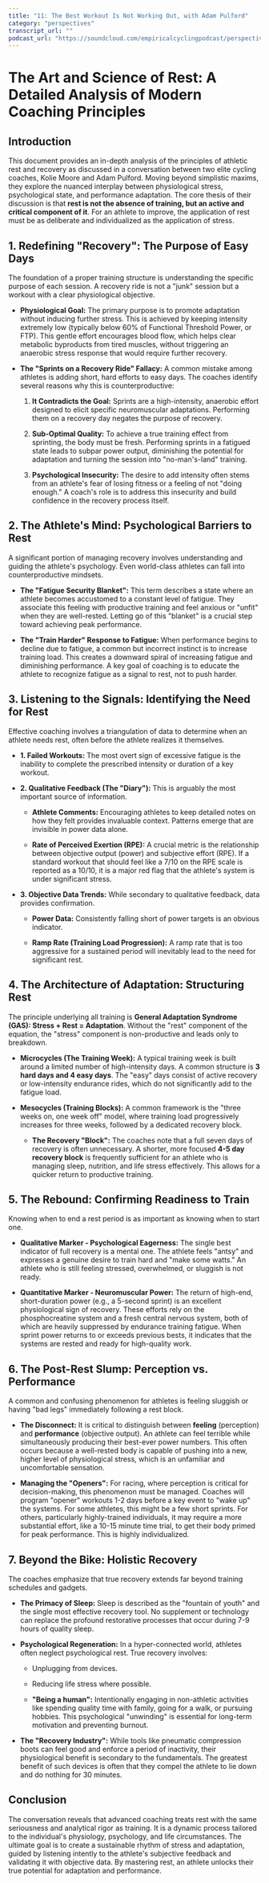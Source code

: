 ```yaml
---
title: "11: The Best Workout Is Not Working Out, with Adam Pulford"
category: "perspectives"
transcript_url: ""
podcast_url: "https://soundcloud.com/empiricalcyclingpodcast/perspectives-11-the-best-workout-is-not-working-out-with-adam-pulford"
---
```


# The Art and Science of Rest: A Detailed Analysis of Modern Coaching Principles

## Introduction

This document provides an in-depth analysis of the principles of athletic rest and recovery as discussed in a conversation between two elite cycling coaches, Kolie Moore and Adam Pulford. Moving beyond simplistic maxims, they explore the nuanced interplay between physiological stress, psychological state, and performance adaptation. The core thesis of their discussion is that **rest is not the absence of training, but an active and critical component of it**. For an athlete to improve, the application of rest must be as deliberate and individualized as the application of stress.

## 1. Redefining "Recovery": The Purpose of Easy Days

The foundation of a proper training structure is understanding the specific purpose of each session. A recovery ride is not a "junk" session but a workout with a clear physiological objective.

-   **Physiological Goal:** The primary purpose is to promote adaptation without inducing further stress. This is achieved by keeping intensity extremely low (typically below 60% of Functional Threshold Power, or FTP). This gentle effort encourages blood flow, which helps clear metabolic byproducts from tired muscles, without triggering an anaerobic stress response that would require further recovery.
    
-   **The "Sprints on a Recovery Ride" Fallacy:** A common mistake among athletes is adding short, hard efforts to easy days. The coaches identify several reasons why this is counterproductive:
    
    1.  **It Contradicts the Goal:** Sprints are a high-intensity, anaerobic effort designed to elicit specific neuromuscular adaptations. Performing them on a recovery day negates the purpose of recovery.
        
    2.  **Sub-Optimal Quality:** To achieve a true training effect from sprinting, the body must be fresh. Performing sprints in a fatigued state leads to subpar power output, diminishing the potential for adaptation and turning the session into "no-man's-land" training.
        
    3.  **Psychological Insecurity:** The desire to add intensity often stems from an athlete's fear of losing fitness or a feeling of not "doing enough." A coach's role is to address this insecurity and build confidence in the recovery process itself.
        

## 2. The Athlete's Mind: Psychological Barriers to Rest

A significant portion of managing recovery involves understanding and guiding the athlete's psychology. Even world-class athletes can fall into counterproductive mindsets.

-   **The "Fatigue Security Blanket":** This term describes a state where an athlete becomes accustomed to a constant level of fatigue. They associate this feeling with productive training and feel anxious or "unfit" when they are well-rested. Letting go of this "blanket" is a crucial step toward achieving peak performance.
    
-   **The "Train Harder" Response to Fatigue:** When performance begins to decline due to fatigue, a common but incorrect instinct is to increase training load. This creates a downward spiral of increasing fatigue and diminishing performance. A key goal of coaching is to educate the athlete to recognize fatigue as a signal to rest, not to push harder.
    

## 3. Listening to the Signals: Identifying the Need for Rest

Effective coaching involves a triangulation of data to determine when an athlete needs rest, often before the athlete realizes it themselves.

-   **1. Failed Workouts:** The most overt sign of excessive fatigue is the inability to complete the prescribed intensity or duration of a key workout.
    
-   **2. Qualitative Feedback (The "Diary"):** This is arguably the most important source of information.
    
    -   **Athlete Comments:** Encouraging athletes to keep detailed notes on how they felt provides invaluable context. Patterns emerge that are invisible in power data alone.
        
    -   **Rate of Perceived Exertion (RPE):** A crucial metric is the relationship between objective output (power) and subjective effort (RPE). If a standard workout that should feel like a 7/10 on the RPE scale is reported as a 10/10, it is a major red flag that the athlete's system is under significant stress.
        
-   **3. Objective Data Trends:** While secondary to qualitative feedback, data provides confirmation.
    
    -   **Power Data:** Consistently falling short of power targets is an obvious indicator.
        
    -   **Ramp Rate (Training Load Progression):** A ramp rate that is too aggressive for a sustained period will inevitably lead to the need for significant rest.
        

## 4. The Architecture of Adaptation: Structuring Rest

The principle underlying all training is **General Adaptation Syndrome (GAS): Stress + Rest = Adaptation**. Without the "rest" component of the equation, the "stress" component is non-productive and leads only to breakdown.

-   **Microcycles (The Training Week):** A typical training week is built around a limited number of high-intensity days. A common structure is **3 hard days and 4 easy days**. The "easy" days consist of active recovery or low-intensity endurance rides, which do not significantly add to the fatigue load.
    
-   **Mesocycles (Training Blocks):** A common framework is the "three weeks on, one week off" model, where training load progressively increases for three weeks, followed by a dedicated recovery block.
    
    -   **The Recovery "Block":** The coaches note that a full seven days of recovery is often unnecessary. A shorter, more focused **4-5 day recovery block** is frequently sufficient for an athlete who is managing sleep, nutrition, and life stress effectively. This allows for a quicker return to productive training.
        

## 5. The Rebound: Confirming Readiness to Train

Knowing when to end a rest period is as important as knowing when to start one.

-   **Qualitative Marker - Psychological Eagerness:** The single best indicator of full recovery is a mental one. The athlete feels "antsy" and expresses a genuine desire to train hard and "make some watts." An athlete who is still feeling stressed, overwhelmed, or sluggish is not ready.
    
-   **Quantitative Marker - Neuromuscular Power:** The return of high-end, short-duration power (e.g., a 5-second sprint) is an excellent physiological sign of recovery. These efforts rely on the phosphocreatine system and a fresh central nervous system, both of which are heavily suppressed by endurance training fatigue. When sprint power returns to or exceeds previous bests, it indicates that the systems are rested and ready for high-quality work.
    

## 6. The Post-Rest Slump: Perception vs. Performance

A common and confusing phenomenon for athletes is feeling sluggish or having "bad legs" immediately following a rest block.

-   **The Disconnect:** It is critical to distinguish between **feeling** (perception) and **performance** (objective output). An athlete can feel terrible while simultaneously producing their best-ever power numbers. This often occurs because a well-rested body is capable of pushing into a new, higher level of physiological stress, which is an unfamiliar and uncomfortable sensation.
    
-   **Managing the "Openers":** For racing, where perception is critical for decision-making, this phenomenon must be managed. Coaches will program "opener" workouts 1-2 days before a key event to "wake up" the systems. For some athletes, this might be a few short sprints. For others, particularly highly-trained individuals, it may require a more substantial effort, like a 10-15 minute time trial, to get their body primed for peak performance. This is highly individualized.
    

## 7. Beyond the Bike: Holistic Recovery

The coaches emphasize that true recovery extends far beyond training schedules and gadgets.

-   **The Primacy of Sleep:** Sleep is described as the "fountain of youth" and the single most effective recovery tool. No supplement or technology can replace the profound restorative processes that occur during 7-9 hours of quality sleep.
    
-   **Psychological Regeneration:** In a hyper-connected world, athletes often neglect psychological rest. True recovery involves:
    
    -   Unplugging from devices.
        
    -   Reducing life stress where possible.
        
    -   **"Being a human":** Intentionally engaging in non-athletic activities like spending quality time with family, going for a walk, or pursuing hobbies. This psychological "unwinding" is essential for long-term motivation and preventing burnout.
        
-   **The "Recovery Industry":** While tools like pneumatic compression boots can feel good and enforce a period of inactivity, their physiological benefit is secondary to the fundamentals. The greatest benefit of such devices is often that they compel the athlete to lie down and do nothing for 30 minutes.
    

## Conclusion

The conversation reveals that advanced coaching treats rest with the same seriousness and analytical rigor as training. It is a dynamic process tailored to the individual's physiology, psychology, and life circumstances. The ultimate goal is to create a sustainable rhythm of stress and adaptation, guided by listening intently to the athlete's subjective feedback and validating it with objective data. By mastering rest, an athlete unlocks their true potential for adaptation and performance.